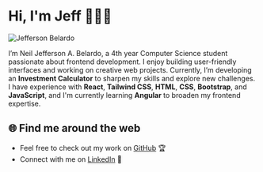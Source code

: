 # Hi, I'm Jeff 👋👨‍💻

![Jefferson Belardo](https://github.com/user-attachments/assets/349163ac-1052-46c1-8327-f99a044b25b8)

I’m Neil Jefferson A. Belardo, a 4th year Computer Science student passionate about frontend development. I enjoy building user-friendly interfaces and working on creative web projects. Currently, I’m developing an **Investment Calculator** to sharpen my skills and explore new challenges. I have experience with **React**, **Tailwind CSS**, **HTML**, **CSS**, **Bootstrap**, and **JavaScript**, and I'm currently learning **Angular** to broaden my frontend expertise. 

## 🌐 Find me around the web  
- Feel free to check out my work on [GitHub](https://github.com/jeffrsnblrdoo) 🏆 
- Connect with me on [LinkedIn](https://www.linkedin.com/in/jeffrsnblrdo) 💼 
